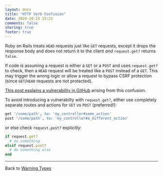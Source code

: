 ```yaml
---
layout: docs
title: "HTTP Verb Confusion"
date: 2020-10-23 15:21
comments: false
sharing: true
footer: true
---
```


Ruby on Rails treats `HEAD` requests just like `GET` requests, except it drops the
response body and does not return it to the client _and_ `request.get?` returns `false`.

If code is assuming a request is either a `GET` or a `POST` and uses `request.get?` to check,
then a `HEAD` request will be treated like a `POST` instead of a `GET`.
This may trigger the wrong logic or allow a request to bypass CSRF protection
(since `GET`/`HEAD` requests are not protected).

[This post explains a vulnerability in GitHub](https://blog.teddykatz.com/2019/11/05/github-oauth-bypass.html)
arising from this confusion.

To avoid introducing a vulnerabilty with `request.get?`,
either use completely separate routes and actions for `GET` vs `POST` (preferred!):

```ruby
get '/some/path', to: 'my_controller#some_action'
post '/some/path', to: 'my_controller#a_different_action'
```


or else check `request.post?` explicitly:

```ruby
if request.get?
  # do something
elsif request.post?
  # do something else
end
```


---
Back to [Warning Types](/docs/warning_types)
